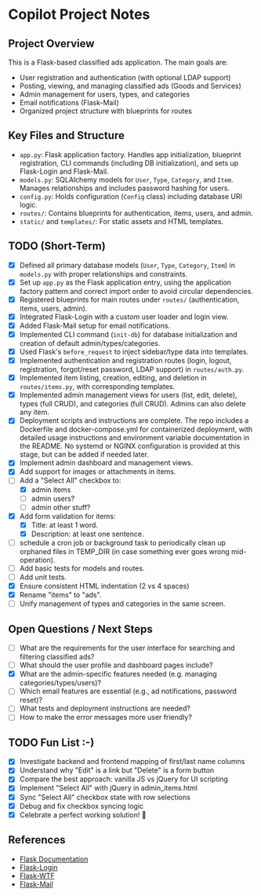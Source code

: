 # Copilot Project Notes

## Project Overview

This is a Flask-based classified ads application. The main goals are:
- User registration and authentication (with optional LDAP support)
- Posting, viewing, and managing classified ads (Goods and Services)
- Admin management for users, types, and categories
- Email notifications (Flask-Mail)
- Organized project structure with blueprints for routes

## Key Files and Structure

- `app.py`: Flask application factory. Handles app initialization, blueprint registration, CLI commands (including DB initialization), and sets up Flask-Login and Flask-Mail.
- `models.py`: SQLAlchemy models for `User`, `Type`, `Category`, and `Item`. Manages relationships and includes password hashing for users.
- `config.py`: Holds configuration (`Config` class) including database URI logic.
- `routes/`: Contains blueprints for authentication, items, users, and admin.
- `static/` and `templates/`: For static assets and HTML templates.

## TODO (Short-Term)

- [x] Defined all primary database models (`User`, `Type`, `Category`, `Item`) in `models.py` with proper relationships and constraints.
- [x] Set up `app.py` as the Flask application entry, using the application factory pattern and correct import order to avoid circular dependencies.
- [x] Registered blueprints for main routes under `routes/` (authentication, items, users, admin).
- [x] Integrated Flask-Login with a custom user loader and login view.
- [x] Added Flask-Mail setup for email notifications.
- [x] Implemented CLI command (`init-db`) for database initialization and creation of default admin/types/categories.
- [x] Used Flask's `before_request` to inject sidebar/type data into templates.
- [x] Implemented authentication and registration routes (login, logout, registration, forgot/reset password, LDAP support) in `routes/auth.py`.
- [x] Implemented item listing, creation, editing, and deletion in `routes/items.py`, with corresponding templates.
- [x] Implemented admin management views for users (list, edit, delete), types (full CRUD), and categories (full CRUD). Admins can also delete any item.
- [x] Deployment scripts and instructions are complete. The repo includes a Dockerfile and docker-compose.yml for containerized deployment, with detailed usage instructions and environment variable documentation in the README. No systemd or NGINX configuration is provided at this stage, but can be added if needed later.
- [x] Implement admin dashboard and management views.
- [x] Add support for images or attachments in items.
- [ ] Add a "Select All" checkbox to:
  - [x] admin items
  - [ ] admin users?
  - [ ] admin other stuff?
- [x] Add form validation for items:
  - [x] Title: at least 1 word.
  - [x] Description: at least one sentence.
- [ ] schedule a cron job or background task to periodically clean up orphaned files in TEMP_DIR (in case something ever goes wrong mid-operation).
- [ ] Add basic tests for models and routes.
- [ ] Add unit tests.
- [x] Ensure consistent HTML indentation (2 vs 4 spaces)
- [x] Rename "items" to "ads".
- [ ] Unify management of types and categories in the same screen.

## Open Questions / Next Steps

- [ ] What are the requirements for the user interface for searching and filtering classified ads?
- [ ] What should the user profile and dashboard pages include?
- [x] What are the admin-specific features needed (e.g. managing categories/types/users)?
- [ ] Which email features are essential (e.g., ad notifications, password reset)?
- [ ] What tests and deployment instructions are needed?
- [ ] How to make the error messages more user friendly?

## TODO Fun List :-)
- [x] Investigate backend and frontend mapping of first/last name columns
- [x] Understand why "Edit" is a link but "Delete" is a form button
- [x] Compare the best approach: vanilla JS vs jQuery for UI scripting
- [x] Implement "Select All" with jQuery in admin_items.html
- [x] Sync "Select All" checkbox state with row selections
- [x] Debug and fix checkbox syncing logic
- [x] Celebrate a perfect working solution! 🎉

## References

- [Flask Documentation](https://flask.palletsprojects.com/)
- [Flask-Login](https://flask-login.readthedocs.io/en/latest/)
- [Flask-WTF](https://flask-wtf.readthedocs.io/en/stable/)
- [Flask-Mail](https://pythonhosted.org/Flask-Mail/)